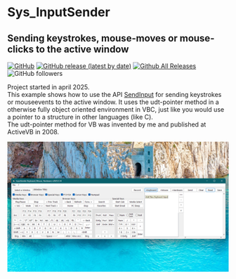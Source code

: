 # Sys_InputSender  
## Sending keystrokes, mouse-moves or mouse-clicks to the active window  

[![GitHub](https://img.shields.io/github/license/OlimilO1402/Sys_InputSender?style=plastic)](https://github.com/OlimilO1402/Sys_InputSender/blob/master/LICENSE) 
[![GitHub release (latest by date)](https://img.shields.io/github/v/release/OlimilO1402/Sys_InputSender?style=plastic)](https://github.com/OlimilO1402/Sys_InputSender/releases/latest)
[![Github All Releases](https://img.shields.io/github/downloads/OlimilO1402/Sys_InputSender/total.svg)](https://github.com/OlimilO1402/Sys_InputSender/releases/download/v1.0.0/Sys_InputSender_v2025.5.14.zip)
![GitHub followers](https://img.shields.io/github/followers/OlimilO1402?style=social)


Project started in april 2025.  
This example shows how to use the API [SendInput](https://learn.microsoft.com/en-us/windows/win32/api/winuser/nf-winuser-sendinput) for sending keystrokes or mouseevents to the active window.
It uses the udt-pointer method in a otherwise fully object oriented environment in VBC, just like you would use a pointer to a structure in other languages (like C).  
The udt-pointer method for VB was invented by me and published at ActiveVB in 2008.  


![InputSender Image](Resources/InputSender.png "InputSender Image")

